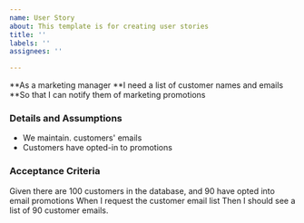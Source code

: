 ```yaml
---
name: User Story
about: This template is for creating user stories
title: ''
labels: ''
assignees: ''

---
```


**As a marketing manager
 **I need a list of customer names and emails
 **So that I can notify them of marketing promotions
   
 ### Details and Assumptions

 * We maintain. customers' emails
 * Customers have opted-in  to promotions

   
 ### Acceptance Criteria  
  
 Given there are 100 customers in the database, and 90 have opted into email promotions
 When I request the customer email list
 Then I should see a list of 90 customer emails.
